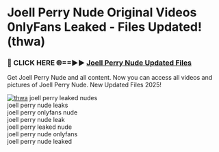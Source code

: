 # Joell Perry Nude Original Videos 0nlyFans Leaked - Files Updated! (thwa)

<h3>🔴 CLICK HERE 🌐==►► <a href="https://tinyurl.com/52m3yx9h" rel="nofollow">Joell Perry Nude Updated Files</a></h3>

Get Joell Perry Nude and all content. Now you can access all videos and pictures of Joell Perry Nude. New Updated Files 2025!

[![thwa](https://i.imgur.com/TnHtlc8.gif)](https://tinyurl.com/52m3yx9h)
joell perry leaked nudes<br>
joell perry nude leaks<br>
joell perry onlyfans nude<br>
joell perry nude leak<br>
joell perry leaked nude<br>
joell perry nude onlyfans<br>
joell perry nude leaked